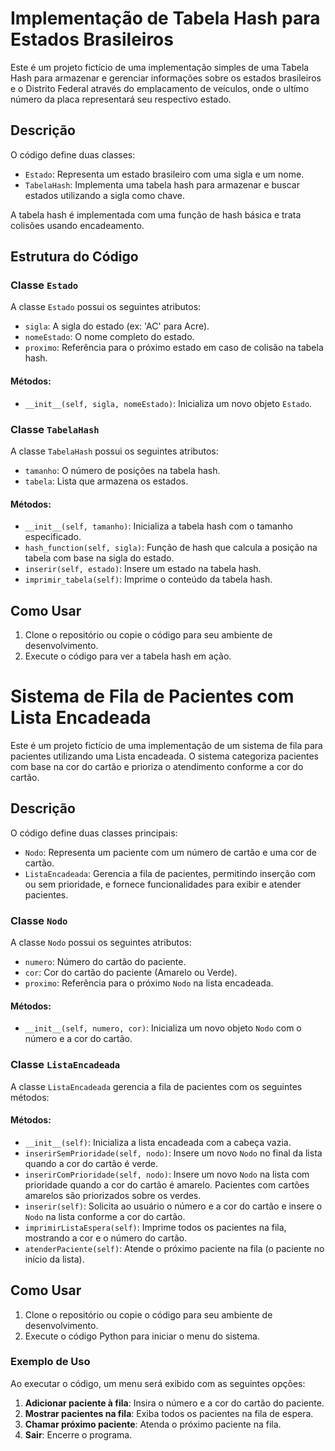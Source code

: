 # Implementação de Tabela Hash para Estados Brasileiros

Este é um projeto fictício de uma implementação simples de uma Tabela Hash para armazenar e gerenciar informações sobre os estados brasileiros e o Distrito Federal através do emplacamento de veículos, onde o ultímo número da placa representará seu respectivo estado.

## Descrição

O código define duas classes:

- `Estado`: Representa um estado brasileiro com uma sigla e um nome.
- `TabelaHash`: Implementa uma tabela hash para armazenar e buscar estados utilizando a sigla como chave.

A tabela hash é implementada com uma função de hash básica e trata colisões usando encadeamento.

## Estrutura do Código

### Classe `Estado`

A classe `Estado` possui os seguintes atributos:
- `sigla`: A sigla do estado (ex: 'AC' para Acre).
- `nomeEstado`: O nome completo do estado.
- `proximo`: Referência para o próximo estado em caso de colisão na tabela hash.

#### Métodos:
- `__init__(self, sigla, nomeEstado)`: Inicializa um novo objeto `Estado`.

### Classe `TabelaHash`

A classe `TabelaHash` possui os seguintes atributos:
- `tamanho`: O número de posições na tabela hash.
- `tabela`: Lista que armazena os estados.

#### Métodos:
- `__init__(self, tamanho)`: Inicializa a tabela hash com o tamanho especificado.
- `hash_function(self, sigla)`: Função de hash que calcula a posição na tabela com base na sigla do estado.
- `inserir(self, estado)`: Insere um estado na tabela hash.
- `imprimir_tabela(self)`: Imprime o conteúdo da tabela hash.

## Como Usar

1. Clone o repositório ou copie o código para seu ambiente de desenvolvimento.
2. Execute o código para ver a tabela hash em ação.

# Sistema de Fila de Pacientes com Lista Encadeada

Este é um projeto fictício de uma implementação de um sistema de fila para pacientes utilizando uma Lista encadeada. O sistema categoriza pacientes com base na cor do cartão e prioriza o atendimento conforme a cor do cartão.

## Descrição

O código define duas classes principais:

- `Nodo`: Representa um paciente com um número de cartão e uma cor de cartão.
- `ListaEncadeada`: Gerencia a fila de pacientes, permitindo inserção com ou sem prioridade, e fornece funcionalidades para exibir e atender pacientes.

### Classe `Nodo`

A classe `Nodo` possui os seguintes atributos:
- `numero`: Número do cartão do paciente.
- `cor`: Cor do cartão do paciente (Amarelo ou Verde).
- `proximo`: Referência para o próximo `Nodo` na lista encadeada.

#### Métodos:
- `__init__(self, numero, cor)`: Inicializa um novo objeto `Nodo` com o número e a cor do cartão.

### Classe `ListaEncadeada`

A classe `ListaEncadeada` gerencia a fila de pacientes com os seguintes métodos:

#### Métodos:
- `__init__(self)`: Inicializa a lista encadeada com a cabeça vazia.
- `inserirSemPrioridade(self, nodo)`: Insere um novo `Nodo` no final da lista quando a cor do cartão é verde.
- `inserirComPrioridade(self, nodo)`: Insere um novo `Nodo` na lista com prioridade quando a cor do cartão é amarelo. Pacientes com cartões amarelos são priorizados sobre os verdes.
- `inserir(self)`: Solicita ao usuário o número e a cor do cartão e insere o `Nodo` na lista conforme a cor do cartão.
- `imprimirListaEspera(self)`: Imprime todos os pacientes na fila, mostrando a cor e o número do cartão.
- `atenderPaciente(self)`: Atende o próximo paciente na fila (o paciente no início da lista).

## Como Usar

1. Clone o repositório ou copie o código para seu ambiente de desenvolvimento.
2. Execute o código Python para iniciar o menu do sistema.

### Exemplo de Uso

Ao executar o código, um menu será exibido com as seguintes opções:

1. **Adicionar paciente à fila**: Insira o número e a cor do cartão do paciente.
2. **Mostrar pacientes na fila**: Exiba todos os pacientes na fila de espera.
3. **Chamar próximo paciente**: Atenda o próximo paciente na fila.
4. **Sair**: Encerre o programa.


